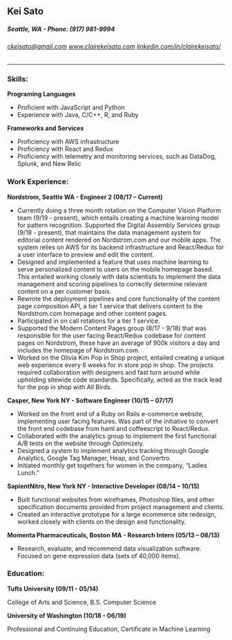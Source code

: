 ## Kei Sato
##### Seattle, WA  - Phone: (917) 981-9994 
###### ckeisato@gmail.com  www.clairekeisato.com  [linkedin.com/in/clairekeisato/](https://www.linkedin.com/in/clairekeisato/)

---

### Skills:
**Programing Languages**
- Proficient with JavaScript and Python
- Experience with Java, C/C++, R, and Ruby

**Frameworks and Services**
- Proficiency with AWS infrastructure
- Proficiency with React and Redux
- Proficiency with telemetry and monitoring services, such as DataDog, Splunk, and New Relic


### Work Experience:
**Nordstrom, Seattle WA - Engineer 2 (08/17 – Current)**                            
- Currently doing a three month rotation on the Computer Vision Platform team (9/19 - present), which entails creating a machine learning model for pattern recognition.
Supported the Digital Assembly Services group (9/18 - present), that maintains the data management system for editorial content rendered on Nordstrom.com and our mobile apps.  The system relies on AWS for its backend infrastructure and React/Redux for a user interface to preview and edit the content.
- Designed and implemented a feature that uses machine learning to serve personalized content to users on the mobile homepage based.  This entailed working closely with data scientists to  implement the data management and scoring pipelines to correctly determine relevant content on a per customer basis.
- Rewrote the deployment pipelines and core functionality of the content page composition API, a tier 1 service that delivers content to the Nordstrom.com homepage and other content pages.
- Participated in on call rotations for a tier 1 service.
- Supported the Modern Content Pages group (8/17 - 9/18) that was responsible for the user facing React/Redux codebase for content pages on Nordstrom, these have an average of 900k visitors a day and includes the homepage of Nordstrom.com.
- Worked on the Olivia Kim Pop in Shop project, entailed creating a unique web experience every 6 weeks for in store pop in shop.  The projects required collaboration with designers and fast turn around while upholding sitewide code standards.  Specifically, acted as the track lead  for the pop in shop with All Birds.

**Casper, New York NY - Software Engineer (10/15 – 07/17)**
- Worked on the front end of a Ruby on Rails e-commerce website, implementing user facing features.  Was part of the initiative to convert the front end codebase from haml and coffeescript to React/Redux.
- Collaborated with the analytics group to implement the first functional A/B tests on the website through Optimizely.
- Designed a system to implement analytics tracking through Google Analytics, Google Tag Manager, Heap, and Convertro.
- Initiated monthly get togethers for women in the company, “Ladies Lunch.”

**SapientNitro, New York NY - Interactive Developer (08/14 – 10/15)**
- Built functional websites from wireframes, Photoshop files, and other specification documents provided from project management and clients.
- Created an interactive prototype for a large ecommerce site redesign, worked closely with clients on the design and functionality.

**Momenta Pharmaceuticals, Boston MA - Research Intern (05/13 – 08/13)**
- Research, evaluate, and recommend data visualization software.  Focused on gene expression data (sets of 40,000 items). 

### Education:
**Tufts University (09/11 - 05/14)**

College of Arts and Science, B.S. Computer Science

**University of Washington (10/18 - 06/19)**

Professional and Continuing Education, Certificate in Machine Learning
